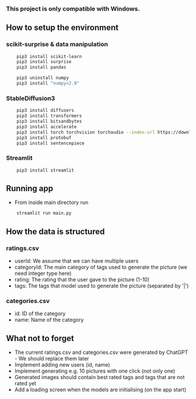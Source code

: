 ### This project is only compatible with Windows.

## How to setup the environment
### scikit-surprise & data manipulation
```bash
    pip3 install scikit-learn
    pip3 install surprise
    pip3 install pandas

    pip3 uninstall numpy
    pip3 install "numpy<2.0"
```

### StableDiffusion3
```bash
    pip3 install diffusers
    pip3 install transformers
    pip3 install bitsandbytes
    pip3 install accelerate
    pip3 install torch torchvision torchaudio --index-url https://download.pytorch.org/whl/cu118
    pip3 install protobuf
    pip3 install sentencepiece
 ```

### Streamlit
```bash
    pip3 install streamlit
 ```

## Running app
- From inside main directory run
```bash 
    streamlit run main.py
 ```

## How the data is structured
### ratings.csv
- userId: We assume that we can have multiple users
- categoryId: The main category of tags used to generate the picture (we need integer type here)
- rating: The rating that the user gave to the picture (1-10)
- tags: The tags that model used to generate the picture (separated by '|')

### categories.csv
- id: ID of the category
- name: Name of the category

## What not to forget
- The current ratings.csv and categories.csv were generated by ChatGPT - We should replace them later
- Implement adding new users (id, name)
- Implement generating e.g. 10 pictures with one click (not only one)
- Generated images should contain best rated tags and tags that are not rated yet
- Add a loading screen when the models are initialising (on the app start)

